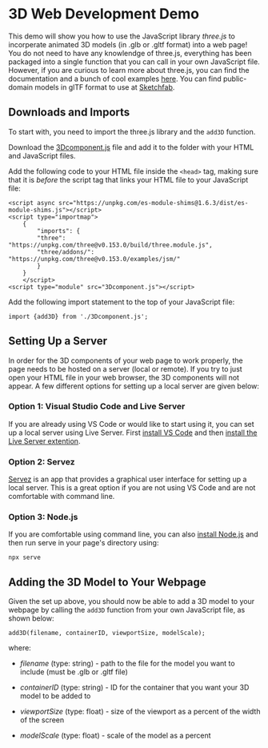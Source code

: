 # 3D Web Development Demo

This demo will show you how to use the JavaScript library *three.js* to incorperate animated 3D models (in .glb or .gltf format) into a web page! You do not need to have any knowlendge of three.js, everything has been packaged into a single function that you can call in your own JavaScript file. However, if you are curious to learn more about three.js, you can find the documentation and a bunch of cool examples [here](https://threejs.org/). You can find public-domain models in glTF format to use at [Sketchfab](https://sketchfab.com/3d-models?features=downloadable&sort_by=-likeCount).

## Downloads and Imports
To start with, you need to import the three.js library and the ```add3D``` function.

Download the [3Dcomponent.js](https://github.com/starsurfer87/3DWebDevDemo/blob/main/3Dcomponent.js) file and add it to the folder with your HTML and JavaScript files.

Add the following code to your HTML file inside the ```<head>``` tag, making sure that it is *before* the script tag that links your HTML file to your JavaScript file:
```
<script async src="https://unpkg.com/es-module-shims@1.6.3/dist/es-module-shims.js"></script>
<script type="importmap">
    {
        "imports": {
        "three": "https://unpkg.com/three@v0.153.0/build/three.module.js",
        "three/addons/": "https://unpkg.com/three@v0.153.0/examples/jsm/"
        }
    }
    </script>
<script type="module" src="3Dcomponent.js"></script>
```

Add the following import statement to the top of your JavaScript file:
```
import {add3D} from './3Dcomponent.js';
```

## Setting Up a Server

In order for the 3D components of your web page to work properly, the page needs to be hosted on a server (local or remote). If you try to just open your HTML file in your web browser, the 3D components will not appear. A few different options for setting up a local server are given below:

### Option 1: Visual Studio Code and Live Server

If you are already using VS Code or would like to start using it, you can set up a local server using Live Server. First [install VS Code](https://code.visualstudio.com/download) and then [install the Live Server extention](https://www.youtube.com/watch?v=2fhe0LLj3Rw).

### Option 2: Servez
[Servez](https://greggman.github.io/servez/) is an app that provides a graphical user interface for setting up a local server. This is a great option if you are not using VS Code and are not comfortable with command line.

### Option 3: Node.js
If you are comfortable using command line, you can also [install Node.js](https://nodejs.org/en) and then run serve in your page's directory using:
```
npx serve
```

## Adding the 3D Model to Your Webpage

Given the set up above, you should now be able to add a 3D model to your webpage by calling the ```add3D``` function from your own JavaScript file, as shown below:


```
add3D(filename, containerID, viewportSize, modelScale);
```
where:

- *filename* (type: string) - path to the file for the model you want to include (must be .glb or .gltf file)

- *containerID* (type: string) - ID for the container that you want your 3D model to be added to

- *viewportSize* (type: float) - size of the viewport as a percent of the width of the screen

- *modelScale* (type: float) - scale of the model as a percent
